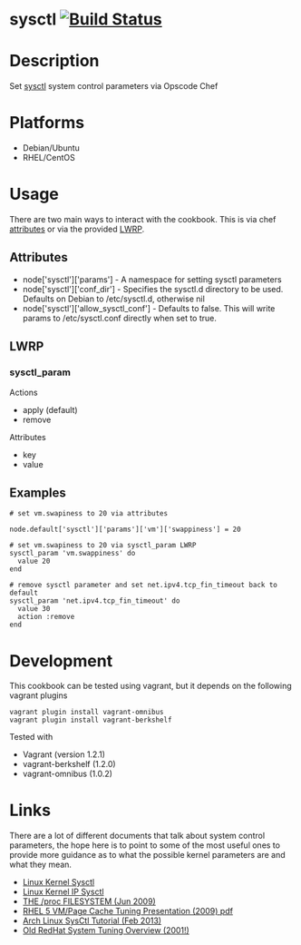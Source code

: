 # sysctl [![Build Status](https://travis-ci.org/onehealth-cookbooks/sysctl.png?branch=master)](https://travis-ci.org/onehealth-cookbooks/sysctl)

Description
===========

Set [sysctl](http://en.wikipedia.org/wiki/Sysctl) system control parameters via Opscode Chef


Platforms
=========

* Debian/Ubuntu
* RHEL/CentOS

Usage
=======

There are two main ways to interact with the cookbook. This is via chef [attributes](http://docs.opscode.com/essentials_cookbook_attribute_files.html) or via the provided [LWRP](http://docs.opscode.com/lwrp.html).

## Attributes

* node['sysctl']['params'] - A namespace for setting sysctl parameters
* node['sysctl']['conf_dir']  - Specifies the sysctl.d directory to be used. Defaults on Debian to /etc/sysctl.d, otherwise nil
* node['sysctl']['allow_sysctl_conf'] - Defaults to false. This will write params to /etc/sysctl.conf directly when set to true.

## LWRP

### sysctl_param

Actions

- apply (default)
- remove

Attributes

- key
- value

## Examples

    # set vm.swapiness to 20 via attributes

    node.default['sysctl']['params']['vm']['swappiness'] = 20

    # set vm.swapiness to 20 via sysctl_param LWRP
    sysctl_param 'vm.swappiness' do
      value 20
    end

    # remove sysctl parameter and set net.ipv4.tcp_fin_timeout back to default
    sysctl_param 'net.ipv4.tcp_fin_timeout' do
      value 30
      action :remove
    end

# Development

This cookbook can be tested using vagrant, but it depends on the following vagrant plugins

```
vagrant plugin install vagrant-omnibus
vagrant plugin install vagrant-berkshelf
```

Tested with 
* Vagrant (version 1.2.1)
* vagrant-berkshelf (1.2.0)
* vagrant-omnibus (1.0.2)

# Links

There are a lot of different documents that talk about system control parameters, the hope here is to point to some of the most useful ones to provide more guidance as to what the possible kernel parameters are and what they mean.

* [Linux Kernel Sysctl](https://www.kernel.org/doc/Documentation/sysctl/)
* [Linux Kernel IP Sysctl](http://www.kernel.org/doc/Documentation/networking/ip-sysctl.txt)
* [THE /proc FILESYSTEM (Jun 2009)](http://www.kernel.org/doc/Documentation/filesystems/proc.txt)
* [RHEL 5 VM/Page Cache Tuning Presentation (2009) pdf](http://people.redhat.com/dshaks/Larry_Shak_Perf_Summit1_2009_final.pdf)
* [Arch Linux SysCtl Tutorial (Feb 2013)](http://gotux.net/arch-linux/sysctl-config/)
* [Old RedHat System Tuning Overview (2001!)](http://people.redhat.com/alikins/system_tuning.html)

